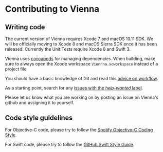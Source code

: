 # Contributing to Vienna

## Writing code

The current version of Vienna requires Xcode 7 and macOS 10.11 SDK. We will be officially moving to Xcode 8 and macOS Sierra SDK once it has been released. Currently the Unit Tests require Xcode 8 and Swift 3.

Vienna uses [cocoapods](http://cocoapods.org) for managing dependencies. When building, make sure to always open the Xcode workspace `Viennna.xcworkspace` instead of a project file.

You should have a basic knowledge of Git and read this [advice on workflow](https://github.com/ViennaRSS/vienna-rss/wiki/Good-manners-with-Git).

As a starting point, search for any [issues with the *help-wanted* label](https://github.com/ViennaRSS/vienna-rss/issues?q=is%3Aopen+is%3Aissue+label%3Ahelp-wanted).

Please let us know what you are working on by posting an issue on Vienna's github and assigning it to yourself.

## Code style guidelines

For Objective-C code, please try to follow the [Spotify Objective-C Coding Style](https://github.com/spotify/ios-style).

For Swift code, please try to follow the [GitHub Swift Style Guide](https://github.com/github/swift-style-guide).
